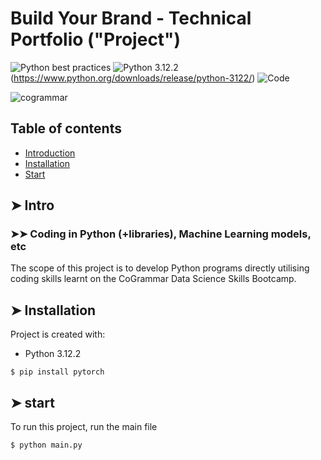 # Build Your Brand - Technical Portfolio ("Project")

![Python best practices](https://img.shields.io/badge/Python%20best%20practices-green)
![Python 3.12.2](https://img.shields.io/badge/python-version-blue)(https://www.python.org/downloads/release/python-3122/)
![Code](https://img.shields.io/badge/Code-Python-informational?style=plastic&logo=appveyor)

![cogrammar](https://github.com/zxxmak/zxxmak/assets/163466077/890c14c3-757f-4a22-9397-a69819d4c093)

## Table of contents
* [Introduction](#Intro)
* [Installation](#Installation)
* [Start](#start)

## ➤ Intro
### ➤➤ Coding in Python (+libraries), Machine Learning models, etc
The scope of this project is to develop Python programs directly utilising coding skills learnt on the CoGrammar Data Science Skills Bootcamp.

## ➤ Installation
Project is created with:
* Python 3.12.2

```
$ pip install pytorch

```
	
## ➤ start
To run this project, run the main file

```
$ python main.py

```